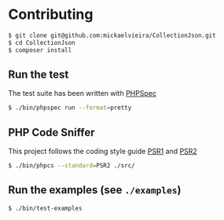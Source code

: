 # Contributing

```sh
$ git clone git@github.com:mickaelvieira/CollectionJson.git
$ cd CollectionJson
$ composer install
```

## Run the test

The test suite has been written with [PHPSpec](http://phpspec.net/)

```sh
$ ./bin/phpspec run --format=pretty
```

## PHP Code Sniffer

This project follows the coding style guide [PSR1](https://github.com/php-fig/fig-standards/blob/master/accepted/PSR-1-basic-coding-standard.md) and [PSR2](https://github.com/php-fig/fig-standards/blob/master/accepted/PSR-2-coding-style-guide.md)

```sh
$ ./bin/phpcs --standard=PSR2 ./src/
```

## Run the examples (see `./examples`)

```sh
$ ./bin/test-examples
```

